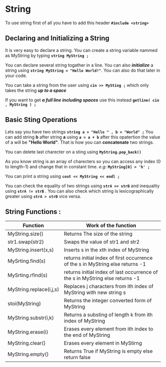 
# String

To use string first of all you have to add this header **` #include <string> `**

## Declaring and Initializing a String 
It is very easy to declare a string. You can create a string variable nammed as MyString by typing **` string MyString ; `**

You can declare several string togather in a line. You can also _**initialize**_ a string using **` string MyString = "Hello World!" `**. 
You can also do that later in your code.

You can take a string from the user using **` cin >> MySting ; `** which only takes the string _**up to a space**_

If you want to get _**a full line including spaces**_ use this instead  **` getline( cin , MyString ) ; `**

## Basic Sting Operations

Lets say you have two strings **` string a = "Hello " , b = "World" ; `** You can add string **b** after string **a** using **` a = a + b `**
after this opatertion the value of a will be **"Hello World"**. 
That is how you can **concatenate** two strings.

You can delete last charecter on a sting using **` MyString.pop_back() `**

As you know string is an array of charecters so you can access any index (0 to length-1) and change that in constant time. _e.g:_ **` MyString[0] = 'h' ; `**

You can print a string using **` cout << MyString << endl ; `**

You can check the equality of two strings using  **` strA == strB `** and inequality using **` strA != strB `** . 
You can also check which string is lexicographically greater using **` strA > strB `** vice versa.

## String Functions :

|         Function        |                              Work of the function                              |
|-------------------------|--------------------------------------------------------------------------------|
|     MyString.size()     |                         Returns The size of the string                         |
|     str1.swap(str2)     |                        Swaps the value of str1 and str2                        |
|   MyString.insert(x,s)  |                     Inserts s in the xth index of MyString                     |
|     MySrting.find(s)    | returns initial index of first occurrence of the s in MyString else returns -1 |
|    MySrting.rfind(s)    |  returns initial index of last occurrence of the s in MyString else returns -1 |
| MyString.replace(i,j,s) |       Replaces j characters from ith index of MyString with new string s       |
|      stoi(MyString)     |                 Returns the integer converted form of MyString                 |
|   MyString.substr(i,k)  |            Returns a substing of length k from ith index of MyString           |
|    MyString.erase(i)    |           Erases every element from ith index to the end of MyString           |
|     MyString.clear()    |                        Erases every element in MyStirng                        |
|     MyString.empty()    |              Returns True if  MyString is empty else return false              |
